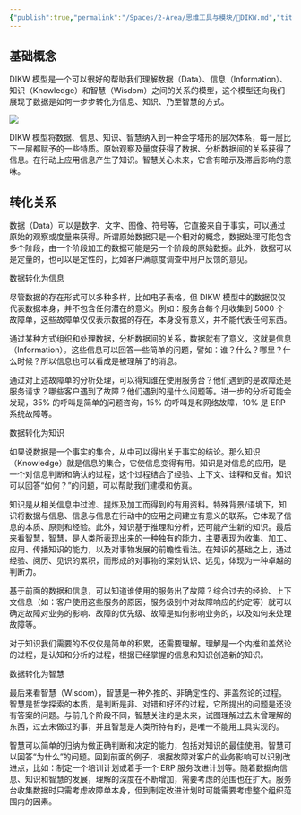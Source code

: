 ```yaml
---
{"publish":true,"permalink":"/Spaces/2-Area/思维工具与模块/🔡DIKW.md","title":"🔡DIKW","created":"2022-06-23","modified":"2023-03-14","tags":["review"],"cssclasses":""}
---
```



## 基础概念

DIKW 模型是一个可以很好的帮助我们理解数据（Data）、信息（Information）、知识（Knowledge）和智慧（Wisdom）之间的关系的模型，这个模型还向我们展现了数据是如何一步步转化为信息、知识、乃至智慧的方式。

![](https://img2.oldwinter.top/202206231542505.png)

DIKW 模型将数据、信息、知识、智慧纳入到一种金字塔形的层次体系，每一层比下一层都赋予的一些特质。原始观察及量度获得了数据、分析数据间的关系获得了信息。在行动上应用信息产生了知识。智慧关心未来，它含有暗示及滞后影响的意味。

## 转化关系

数据（Data）可以是数字、文字、图像、符号等，它直接来自于事实，可以通过原始的观察或度量来获得。所谓原始数据只是一个相对的概念，数据处理可能包含多个阶段，由一个阶段加工的数据可能是另一个阶段的原始数据。此外，数据可以是定量的，也可以是定性的，比如客户满意度调查中用户反馈的意见。

数据转化为信息

尽管数据的存在形式可以多种多样，比如电子表格，但 DIKW 模型中的数据仅仅代表数据本身，并不包含任何潜在的意义。例如：服务台每个月收集到 5000 个故障单，这些故障单仅仅表示数据的存在，本身没有意义，并不能代表任何东西。

通过某种方式组织和处理数据，分析数据间的关系，数据就有了意义，这就是信息（Information）。这些信息可以回答一些简单的问题，譬如：谁？什么？哪里？什么时候？所以信息也可以看成是被理解了的消息。

通过对上述故障单的分析处理，可以得知谁在使用服务台？他们遇到的是故障还是服务请求？哪些客户遇到了故障？他们遇到的是什么问题等。进一步的分析可能会发现，35% 的呼叫是简单的问题咨询，15% 的呼叫是和网络故障，10% 是 ERP 系统故障等。

数据转化为知识

如果说数据是一个事实的集合，从中可以得出关于事实的结论。那么知识（Knowledge）就是信息的集合，它使信息变得有用。知识是对信息的应用，是一个对信息判断和确认的过程，这个过程结合了经验、上下文、诠释和反省。知识可以回答“如何？”的问题，可以帮助我们建模和仿真。

知识是从相关信息中过滤、提炼及加工而得到的有用资料。特殊背景/语境下，知识将数据与信息、信息与信息在行动中的应用之间建立有意义的联系，它体现了信息的本质、原则和经验。此外，知识基于推理和分析，还可能产生新的知识。最后来看智慧，智慧，是人类所表现出来的一种独有的能力，主要表现为收集、加工、应用、传播知识的能力，以及对事物发展的前瞻性看法。在知识的基础之上，通过经验、阅历、见识的累积，而形成的对事物的深刻认识、远见，体现为一种卓越的判断力。

基于前面的数据和信息，可以知道谁使用的服务出了故障？综合过去的经验、上下文信息（如：客户使用这些服务的原因，服务级别中对故障响应的约定等）就可以确定故障对业务的影响、故障的优先级、故障是如何影响业务的，以及如何来处理故障等。

对于知识我们需要的不仅仅是简单的积累，还需要理解。理解是一个内推和盖然论的过程，是认知和分析的过程，根据已经掌握的信息和知识创造新的知识。

数据转化为智慧

最后来看智慧（Wisdom），智慧是一种外推的、非确定性的、非盖然论的过程。智慧是哲学探索的本质，是判断是非、对错和好坏的过程，它所提出的问题是还没有答案的问题。与前几个阶段不同，智慧关注的是未来，试图理解过去未曾理解的东西，过去未做过的事，并且智慧是人类所特有的，是唯一不能用工具实现的。

智慧可以简单的归纳为做正确判断和决定的能力，包括对知识的最佳使用。智慧可以回答“为什么”的问题。回到前面的例子，根据故障对客户的业务影响可以识别改进点，比如：制定一个培训计划或着手一个 ERP 服务改进计划等。随着数据向信息、知识和智慧的发展，理解的深度在不断增加，需要考虑的范围也在扩大。服务台收集数据时只需考虑故障单本身，但到制定改进计划时可能需要考虑整个组织范围内的因素。